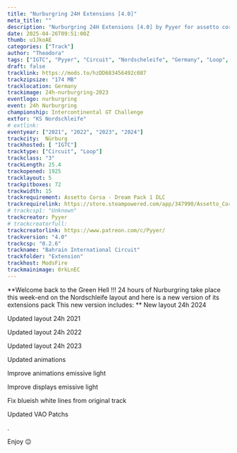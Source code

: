 ```yaml
---
title: "Nurburgring 24H Extensions [4.0]"
meta_title: ""
description: "Nurburgring 24H Extensions [4.0] by Pyyer for assetto corsa"
date: 2025-04-26T09:51:00Z
thumb: u1JkoAE
categories: ["Track"]
author: "Theodora"
tags: ["IGTC", "Pyyer", "Circuit", "Nordscheleife", "Germany", "Loop", "Nurburgring 24H", "2024"]
draft: false
tracklink: https://mods.to/hzDD683456492c087
trackzipsize: "174 MB"
tracklocation: Germany
trackimage: 24h-nurburgring-2023
eventlogo: nurburgring
event: 24h Nurburgring
championship: Intercontinental GT Challenge
extfor: "KS Nordschleife"
# extlink:
eventyear: ["2021", "2022", "2023", "2024"]
trackcity: 	Nürburg
trackhosted: [ "IGTC"]
tracktype: ["Circuit", "Loop"]
trackclass: "3" 
trackLength: 25.4
trackopened: 1925
tracklayout: 5
trackpitboxes: 72
trackwidth: 15
trackrequirement: Assetto Corsa - Dream Pack 1 DLC
trackrequirelink: https://store.steampowered.com/app/347990/Assetto_Corsa__Dream_Pack_1/
# trackcsp1: "Unknown"
trackcreator: Pyyer
# trackcreatorfull: 
trackcreatorlink: https://www.patreon.com/c/Pyyer/
trackversion: "4.0"
trackcsp: "0.2.6"
trackname: "Bahrain International Circuit"
trackfolder: "Extension"
trackhost: ModsFire
trackmainimage: 0rkLnEC
---
```


**Welcome back to the Green Hell !!!
24 hours of Nurburgring take place this week-end on the Nordschleife layout and here is a new version of its extensions pack
This new version includes:
**
New layout 24h 2024

Updated layout 24h 2021

Updated layout 24h 2022

Updated layout 24h 2023

Updated animations

Improve animations emissive light

Improve displays emissive light

Fix blueish white lines from original track

Updated VAO Patchs

.

Enjoy 😉